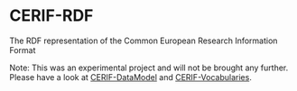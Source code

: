 # CERIF-RDF

The RDF representation of the Common European Research Information Format

Note: This was an experimental project and will not be brought any further. 
Please have a look at [CERIF-DataModel](https://github.com/EuroCRIS/CERIF-DataModel) and [CERIF-Vocabularies](https://github.com/EuroCRIS/CERIF-Vocabularies).  